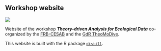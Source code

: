## Workshop website

![](https://raw.githubusercontent.com/theodatasci/theodatasci.github.io/main/img/banner-theodatasci_150dpi.png)

Website of the workshop **_Theory-driven Analysis for Ecological Data_**
co-organized by the 
[FRB-CESAB](https://www.fondationbiodiversite.fr/en/about-the-foundation/le-cesab/) 
and the 
[GdR TheoMoDive](https://sete-moulis-cnrs.fr/en/research/centre-for-biodiversity-theory-and-modelling/theomodive).

This website is built with the R package [`distill`](https://rstudio.github.io/distill/).
